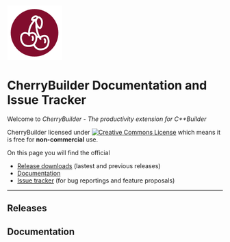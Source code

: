 
![abc](img/cherrybuilder_128.png)
# CherryBuilder Documentation and Issue Tracker

Welcome to *CherryBuilder - The productivity extension for C++Builder*

CherryBuilder licensed under 
[![Creative Commons License](https://i.creativecommons.org/l/by-nc-nd/4.0/80x15.png)](https://creativecommons.org/licenses/by-nc-nd/4.0/) which means it is free for **non-commercial** use.

On this page you will find the official
- [Release downloads](#Releases) (lastest and previous releases)
- [Documentation](#Documentation)
- [Issue tracker](https://github.com/FlKo/CherryBuilder-Doc/issues) (for bug reportings and feature proposals)

---

## Releases

## Documentation